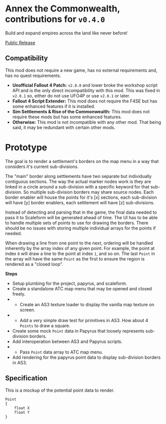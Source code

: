 # Annex the Commonwealth, contributions for `v0.4.0`
Build and expand empires across the land like never before!

[Public Release](https://www.nexusmods.com/fallout4/mods/32170)

## Compatibility
This mod does not require a new game, has no external requirements and, has no quest requirements.

* **Unofficial Fallout 4 Patch:** `v2.0.0` and lower broke the workshop script API and is the only direct incompatibility with this mod. This was fixed in `v2.0.1` so, either do not use UFO4P or use `v2.0.1` or later.
* **Fallout 4 Script Extender:** This mod does not require the F4SE but has some enhanced features if it is installed.
* **Sim Settlements & Rise of the Commonwealth:** This mod does not require these mods but has some enhanced features.
* **Otherwise:** This mod is not incompatible with any other mod. That being said, it may be redundant with certain other mods.

# Prototype
The goal is to render a settlement's borders on the map menu in a way that considers it's current sub-divisions.

The "main" border along settlements have two separate but individually contiguous sections. The way the actual marker nodes work is they are linked in a circle around a sub-division with a specific keyword for that sub-division. So multiple sub-division borders may share source nodes. Each border enabler will house the points for it's [x] sections, each sub-division will have [y] border enablers, each settlement will have [z] sub-divisions.

Instead of detecting and parsing that in the game, the final data needed to pass it to Scaleform will be generated ahead of time. The UI has to be able to handle multiple sets of points to use for drawing the borders. There should be no issues with storing multiple individual arrays for the points if needed.

When drawing a line from one point to the next, ordering will be handled inherently by the array index of any given point. For example, the point at index `0` will draw a line to the point at index `1`, and so on. The last `Point` in the array will have the same `Point` as the first to ensure the region is rendered as a "closed loop".

**Steps**
* Setup plumbing for the project, papyrus, and scaleform.
* Create a standalone ATC map menu that may be opened and closed freely.
* * Create an AS3 texture loader to display the vanilla map texture on screen.
* * Add a very simple draw test for primitives in AS3. How about 4 `Points` to draw a square.
* Create some mock `Point` data in Papyrus that loosely represents sub-division borders.
* Add interoperation between AS3 and Papyrus scripts.
* * Pass `Point` data array to ATC map menu.
* Add rendering for the papyrus point data to display sub-division borders in AS3.


## Specification
This is a mockup of the potential point data to render.
```
Point
{
    float X
    float Y
}
```

